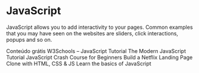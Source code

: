 # JavaScript

JavaScript allows you to add interactivity to your pages. Common examples that you may have seen on the websites are sliders, click interactions, popups and so on.

<ResourceGroupTitle>Conteúdo grátis</ResourceGroupTitle>
<BadgeLink badgeText='Leia' colorScheme="yellow" href='https://www.w3schools.com/js/'>W3Schools – JavaScript Tutorial</BadgeLink>
<BadgeLink badgeText='Leia' colorScheme="yellow" href='https://javascript.info/'>The Modern JavaScript Tutorial</BadgeLink>
<BadgeLink badgeText='Watch' href='https://youtu.be/hdI2bqOjy3c?t=2'>JavaScript Crash Course for Beginners</BadgeLink>
<BadgeLink badgeText='Watch' href='https://youtu.be/P7t13SGytRk?t=22'>Build a Netflix Landing Page Clone with HTML, CSS & JS</BadgeLink>
<BadgeLink badgeText='Course' colorScheme='green' href='https://github.com/workshopper/javascripting'>Learn the basics of JavaScript</BadgeLink>
